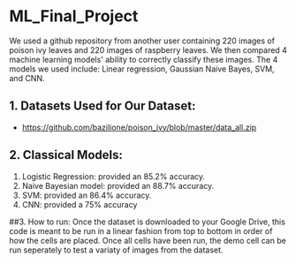 # ML_Final_Project
We used a github repository from another user containing 220 images of poison ivy leaves and 220 images of raspberry leaves. We then compared 4 machine learning
models' ability to correctly classify these images. The 4 models we used include: Linear regression, Gaussian Naive Bayes, SVM, and CNN. 

## 1. Datasets Used for Our Dataset:
  - https://github.com/bazilione/poison_ivy/blob/master/data_all.zip

## 2. Classical Models:
1. Logistic Regression: provided an 85.2% accuracy.
2. Naive Bayesian model: provided an 88.7% accuracy.
3. SVM: provided an 86.4% accuracy.
4. CNN: provided a 75% accuracy

##3. How to run:
Once the dataset is downloaded to your Google Drive, this code is meant to be run in a linear fashion from top to bottom 
in order of how the cells are placed. Once all cells have been run, the demo cell can be run seperately to test a variaty of images
from the dataset.
